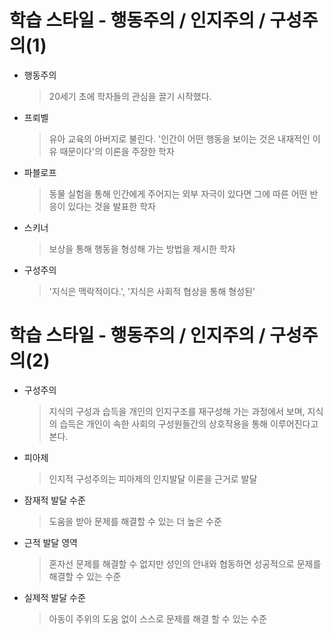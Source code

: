 # 학습 스타일 - 행동주의 / 인지주의 / 구성주의(1)

- 행동주의
  > 20세기 초에 학자들의 관심을 끌기 시작했다.
- 프뢰벨
  > 유아 교육의 아버지로 불린다.
  > '인간이 어떤 행동을 보이는 것은 내재적인 이유 때문이다'의 이론을 주장한 학자
- 파블로프
  > 동물 실험을 통해 인간에게 주어지는 외부 자극이 있다면 그에 따른 어떤 반응이 있다는 것을 발표한 학자
- 스키너
  > 보상을 통해 행동을 형성해 가는 방법을 제시한 학자
- 구성주의
  > '지식은 맥락적이다.', '지식은 사회적 협상을 통해 형성된'

# 학습 스타일 - 행동주의 / 인지주의 / 구성주의(2)

- 구성주의
  > 지식의 구성과 습득을 개인의 인지구조를 재구성해 가는 과정에서 보며, 지식의 습득은 개인이 속한 사회의 구성원들간의 상호작용을 통해 이루어진다고 본다.
- 피아제
  > 인지적 구성주의는 피아제의 인지발달 이론을 근거로 발달
- 잠재적 발달 수준
  > 도움을 받아 문제를 해결할 수 있는 더 높은 수준
- 근적 발달 영역
  > 혼자선 문제를 해결할 수 없지만 성인의 안내와 협동하면 성공적으로 문제를 해결할 수 있는 수준
- 실제적 발달 수준
  > 아동이 주위의 도움 없이 스스로 문제를 해결 할 수 있는 수준
